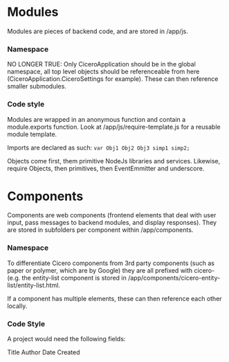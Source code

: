 # Modules

Modules are pieces of backend code, and are stored in /app/js.

### Namespace

NO LONGER TRUE: Only CiceroApplication should be in the global namespace, all top level objects should be referenceable from here (CiceroApplication.CiceroSettings for example). These can then reference smaller submodules.

### Code style

Modules are wrapped in an anonymous function and contain a module.exports function. Look at /app/js/require-template.js for a reusable module template.

Imports are declared as such:
`var Obj1 Obj2 Obj3 simp1 simp2;`

Objects come first, them primitive NodeJs libraries and services. Likewise, require Objects, then primitives, then EventEmmitter and underscore.

# Components

Components are web components (frontend elements that deal with user input, pass messages to backend modules, and display responses). They are stored in subfolders per component within /app/components.

### Namespace

To differentiate Cicero components from 3rd party components (such as paper or polymer, which are by Google) they are all prefixed with cicero- (e.g. the entity-list component is stored in /app/components/cicero-entity-list/entity-list.html. 

If a component has multiple elements, these can then reference each other locally.

### Code Style


A project would need the following fields:

Title Author Date Created
